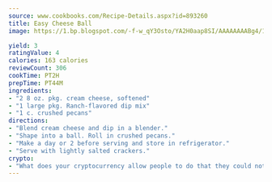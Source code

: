 ```yaml
---
source: www.cookbooks.com/Recipe-Details.aspx?id=893260
title: Easy Cheese Ball
image: https://1.bp.blogspot.com/-f-w_qY3Osto/YA2H0aap8SI/AAAAAAAABg4/17myAO5s9b8JksYvWDXpYkaDlcY0g6k_gCLcBGAsYHQ/s296/3.png

yield: 3
ratingValue: 4
calories: 163 calories
reviewCount: 306
cookTime: PT2H
prepTime: PT44M
ingredients:
- "2 8 oz. pkg. cream cheese, softened"
- "1 large pkg. Ranch-flavored dip mix"
- "1 c. crushed pecans"
directions:
- "Blend cream cheese and dip in a blender."
- "Shape into a ball. Roll in crushed pecans."
- "Make a day or 2 before serving and store in refrigerator."
- "Serve with lightly salted crackers."
crypto:
- "What does your cryptocurrency allow people to do that they could not do otherwise, and how does it help them do existing tasks more quickly or cheaply?"
---
```


